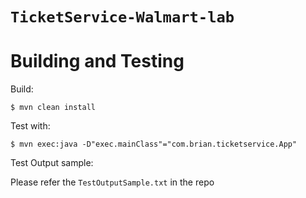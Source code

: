`TicketService-Walmart-lab`
==

Building and Testing
==

Build:
``` shellsession
$ mvn clean install
```

Test with:
``` shellsession
$ mvn exec:java -D"exec.mainClass"="com.brian.ticketservice.App"
```

Test Output sample:

Please refer the `TestOutputSample.txt` in the repo



